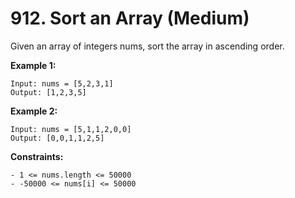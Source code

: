 # 912. Sort an Array (Medium)

Given an array of integers nums, sort the array in ascending order.


**Example 1:**
```
Input: nums = [5,2,3,1]
Output: [1,2,3,5]
```

**Example 2:**
```
Input: nums = [5,1,1,2,0,0]
Output: [0,0,1,1,2,5]
```

**Constraints:**
```
- 1 <= nums.length <= 50000
- -50000 <= nums[i] <= 50000
```
